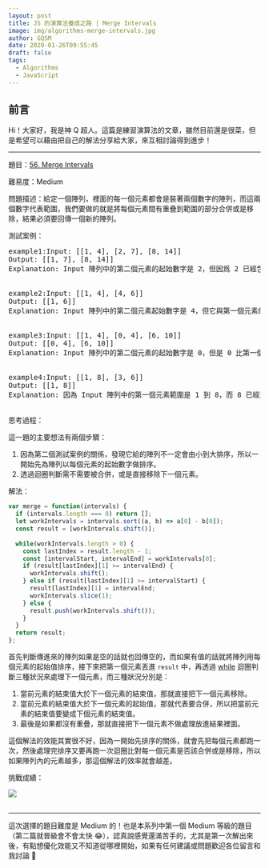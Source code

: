 ```yaml
---
layout: post
title: JS 的演算法養成之路 | Merge Intervals
image: img/algorithms-merge-intervals.jpg
author: GQSM
date: 2020-01-26T09:55:45
draft: false
tags: 
  - Algorithms
  - JavaScript
---
```


## 前言

Hi！大家好，我是神 Q 超人。這篇是練習演算法的文章，雖然目前還是很菜，但是希望可以藉由把自己的解法分享給大家，來互相討論得到進步！

---

題目：<a href="https://leetcode.com/problems/merge-intervals/" class="at cg go gp gq gr" target="_blank" rel="noopener nofollow">56. Merge Intervals</a>

難易度：Medium

問題描述：給定一個陣列，裡面的每一個元素都會是裝著兩個數字的陣列，而這兩個數字代表範圍，我們要做的就是將每個元素間有重疊到範圍的部分合併或是移除，結果必須要回傳一個新的陣列。

測試案例：

<pre>
<span id="2d81" class="hs ht dc bk hu b eg hv hw r hx">example1:</span><span id="dd60" class="hs ht dc bk hu b eg hy hz ia ib ic hw r hx">Input: [[1, 4], [2, 7], [8, 14]]<br>Output: [[1, 7], [8, 14]]<br>Explanation: Input 陣列中的第二個元素的起始數字是 2，但因爲 2 已經包含在第一個元素的 1 和 4 之間了，所以直接將兩個元素合併。</span><br />

<span id="542a" class="hs ht dc bk hu b eg hy hz ia ib ic hw r hx">example2:</span><span id="b5e5" class="hs ht dc bk hu b eg hy hz ia ib ic hw r hx">Input: [[1, 4], [4, 6]]<br>Output: [[1, 6]]<br>Explanation: Input 陣列中的第二個元素起始數字是 4，但它與第一個元素的結束數字 4 相等，所以也可以直接合併成一個元素，範圍則是 1 和 6。</span><br />

<span id="2ac3" class="hs ht dc bk hu b eg hy hz ia ib ic hw r hx">example3:</span><span id="c941" class="hs ht dc bk hu b eg hy hz ia ib ic hw r hx">Input: [[1, 4], [0, 4], [6, 10]]<br>Output: [[0, 4], [6, 10]]<br>Explanation: Input 陣列中的第二個元素的起始數字是 0，但是 0 比第一個元素的 1 和 4 還小，所以要合併成一個元素，範圍則變成 0 和 4。</span><br />

<span id="2a74" class="hs ht dc bk hu b eg hy hz ia ib ic hw r hx">example4:</span><span id="5f92" class="hs ht dc bk hu b eg hy hz ia ib ic hw r hx">Input: [[1, 8], [3, 6]]<br>Output: [[1, 8]]<br>Explanation: 因為 Input 陣列中的第一個元素範圍是 1 到 8，而 8 已經大於第二個元素的範圍了，所以就直接被合併成一個。</span></pre>
<br/>
思考過程：

這一題的主要想法有兩個步驟：

<ol>
<li id="9082" class="gs gt dc bk gu b gv gw gx gy gz ha hb hc hd he hf id ie if">因為第二個測試案例的關係，發現它給的陣列不一定會由小到大排序，所以一開始先為陣列以每個元素的起始數字做排序。</li><li id="98e8" class="gs gt dc bk gu b gv ig gx ih gz ii hb ij hd ik hf id ie if">透過迴圈判斷需不需要被合併，或是直接移除下一個元素。</li>
</ol>

解法：

```javascript
var merge = function(intervals) {
  if (intervals.length === 0) return [];
  let workIntervals = intervals.sort((a, b) => a[0] - b[0]);
  const result = [workIntervals.shift()];
    
  while(workIntervals.length > 0) {
    const lastIndex = result.length - 1;
    const [intervalStart, intervalEnd] = workIntervals[0];
    if (result[lastIndex][1] >= intervalEnd) {
      workIntervals.shift();
    } else if (result[lastIndex][1] >= intervalStart) {
      result[lastIndex][1] = intervalEnd;
      workIntervals.slice(1);
    } else {
      result.push(workIntervals.shift());
    }
  }
  return result;
};
```

首先判斷傳進來的陣列如果是空的話就也回傳空的，而如果有值的話就將陣列用每個元素的起始值排序，接下來把第一個元素丟進 <code class="gd im in io hu b">result</code> 中，再透過 <a href="https://www.w3schools.com/js/js_loop_while.asp" class="at cg go gp gq gr" target="_blank" rel="noopener nofollow">while</a> 迴圈判斷三種狀況來處理下一個元素，而三種狀況分別是：

<ol>
<li id="23ec" class="gs gt dc bk gu b gv gw gx gy gz ha hb hc hd he hf id ie if">當前元素的結束值大於下一個元素的結束值，那就直接把下一個元素移除。</li><li id="8a96" class="gs gt dc bk gu b gv ig gx ih gz ii hb ij hd ik hf id ie if">當前元素的結束值大於下一個元素的起始值，那就代表要合併，所以把當前元素的結束值要變成下個元素的結束值。</li><li id="a1f9" class="gs gt dc bk gu b gv ig gx ih gz ii hb ij hd ik hf id ie if">最後是如果都沒有重疊，那就直接把下一個元素不做處理放進結果裡面。</li>
</ol>

這個解法的效能其實很不好，因為一開始先排序的關係，就會先把每個元素都跑一次，然後處理完排序又要再跑一次迴圈比對每一個元素是否該合併或是移除，所以如果陣列內的元素越多，那這個解法的效率就會越差。

挑戰成績：

<div><img class="cp t u fz ak" src="https://miro.medium.com/max/2996/1*PeK8s3UK7jlccuc_Oymg_A.png" role="presentation"></div><br/>

---

這次選擇的題目難度是 Medium 的！也是本系列中第一個 Medium 等級的題目（第二篇就晉級會不會太快 &#x1F602;），認真說感覺還滿苦手的，尤其是第一次解出來後，有點想優化效能又不知道從哪裡開始，如果有任何建議或問題歡迎各位留言和我討論 &#x1F64C;